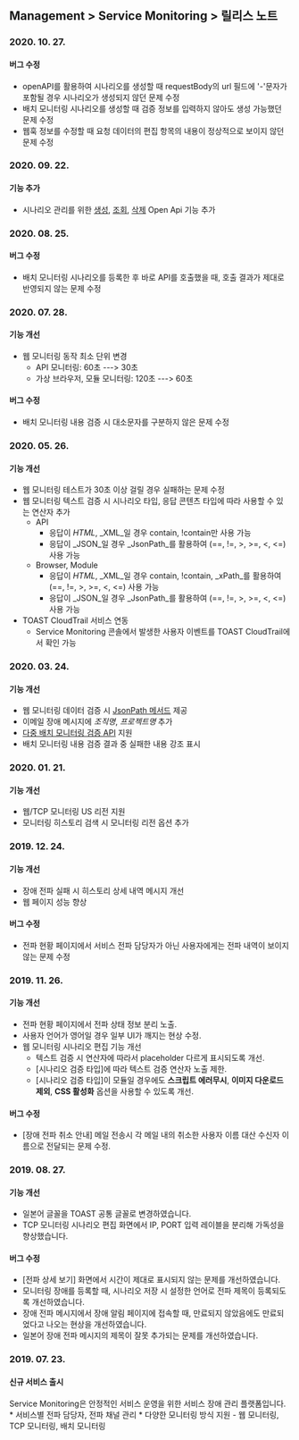 ## Management > Service Monitoring > 릴리스 노트

### 2020. 10. 27.

#### 버그 수정
* openAPI를 활용하여 시나리오를 생성할 때 requestBody의 url 필드에 '-'문자가 포함될 경우 시나리오가 생성되지 않던 문제 수정
* 배치 모니터링 시나리오를 생성할 때 검증 정보를 입력하지 않아도 생성 가능했던 문제 수정
* 웹훅 정보를 수정할 때 요청 데이터의 편집 항목의 내용이 정상적으로 보이지 않던 문제 수정

### 2020. 09. 22.

#### 기능 추가
* 시나리오 관리를 위한 [생성](/Management/Service%20Monitoring/ko/api-guide/#_8), [조회](/Management/Service%20Monitoring/ko/api-guide/#_11), [삭제](/Management/Service%20Monitoring/ko/api-guide/#_13) Open Api 기능 추가

### 2020. 08. 25.

#### 버그 수정
* 배치 모니터링 시나리오를 등록한 후 바로 API를 호출했을 때, 호출 결과가 제대로 반영되지 않는 문제 수정 

### 2020. 07. 28.

#### 기능 개선
* 웹 모니터링 동작 최소 단위 변경
  * API 모니터링: 60초 ---> 30초
  * 가상 브라우저, 모듈 모니터링: 120초 ---> 60초

#### 버그 수정
* 배치 모니터링 내용 검증 시 대소문자를 구분하지 않은 문제 수정


### 2020. 05. 26.

#### 기능 개선
* 웹 모니터링 테스트가 30초 이상 걸릴 경우 실패하는 문제 수정
* 웹 모니터링 텍스트 검증 시 시나리오 타입, 응답 콘텐츠 타입에 따라 사용할 수 있는 연산자 추가
  * API
    * 응답이 _HTML_, _XML_일 경우 contain, !contain만 사용 가능
    * 응답이 _JSON_일 경우 _JsonPath_를 활용하여 (==, !=, >, >=, <, <=) 사용 가능
  * Browser, Module
    * 응답이 _HTML_, _XML_일 경우 contain, !contain, _xPath_를 활용하여 (==, !=, >, >=, <, <=) 사용 가능
    * 응답이 _JSON_일 경우 _JsonPath_를 활용하여 (==, !=, >, >=, <, <=) 사용 가능
* TOAST CloudTrail 서비스 연동
  * Service Monitoring 콘솔에서 발생한 사용자 이벤트를 TOAST CloudTrail에서 확인 가능

### 2020. 03. 24.

#### 기능 개선
* 웹 모니터링 데이터 검증 시 [JsonPath 메서드](/Management/Service%20Monitoring/ko/console-guide/#_9) 제공
* 이메일 장애 메시지에 _조직명_, _프로젝트명_ 추가
* [다중 배치 모니터링 검증 API](/Management/Service%20Monitoring/ko/api-guide/#_5) 지원
* 배치 모니터링 내용 검증 결과 중 실패한 내용 강조 표시

### 2020. 01. 21.

#### 기능 개선
* 웹/TCP 모니터링 US 리전 지원
* 모니터링 히스토리 검색 시 모니터링 리전 옵션 추가

### 2019. 12. 24.

#### 기능 개선
* 장애 전파 실패 시 히스토리 상세 내역 메시지 개선
* 웹 페이지 성능 향상

#### 버그 수정
* 전파 현황 페이지에서 서비스 전파 담당자가 아닌 사용자에게는 전파 내역이 보이지 않는 문제 수정

### 2019. 11. 26.

#### 기능 개선
* 전파 현황 페이지에서 전파 상태 정보 분리 노출.
* 사용자 언어가 영어일 경우 일부 UI가 깨지는 현상 수정.
* 웹 모니터링 시나리오 편집 기능 개선
  * 텍스트 검증 시 연산자에 따라서 placeholder 다르게 표시되도록 개선.
  * [시나리오 검증 타입]에 따라 텍스트 검증 연산자 노출 제한.
  * [시나리오 검증 타입]이 모듈일 경우에도 **스크립트 에러무시**, **이미지 다운로드 제외**, **CSS 활성화** 옵션을 사용할 수 있도록 개선.

#### 버그 수정
* [장애 전파 취소 안내] 메일 전송시 각 메일 내의 취소한 사용자 이름 대산 수신자 이름으로 전달되는 문제 수정.

### 2019. 08. 27.

#### 기능 개선
* 일본어 글꼴을 TOAST 공통 글꼴로 변경하였습니다.
* TCP 모니터링 시나리오 편집 화면에서 IP, PORT 입력 레이블을 분리해 가독성을 향상했습니다.

#### 버그 수정
* [전파 상세 보기] 화면에서 시간이 제대로 표시되지 않는 문제를 개선하였습니다.
* 모니터링 장애를 등록할 때, 시나리오 저장 시 설정한 언어로 전파 제목이 등록되도록 개선하였습니다.
* 장애 전파 메시지에서 장애 알림 페이지에 접속할 때, 만료되지 않았음에도 만료되었다고 나오는 현상을 개선하였습니다.
* 일본어 장애 전파 메시지의 제목이 잘못 추가되는 문제를 개선하였습니다.

### 2019. 07. 23.

#### 신규 서비스 출시
Service Monitoring은 안정적인 서비스 운영을 위한 서비스 장애 관리 플랫폼입니다. 
	* 서비스별 전파 담당자, 전파 채널 관리
	* 다양한 모니터링 방식 지원 - 웹 모니터링, TCP 모니터링, 배치 모니터링